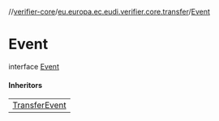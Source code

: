 //[verifier-core](../../../index.md)/[eu.europa.ec.eudi.verifier.core.transfer](../index.md)/[Event](index.md)

# Event

interface [Event](index.md)

#### Inheritors

| |
|---|
| [TransferEvent](../-transfer-event/index.md) |
